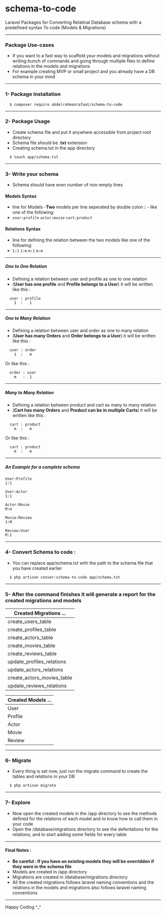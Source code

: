 # schema-to-code

Laravel Packages for Converting Relatinal Database schema with a predefined syntax To code (Models & Migrations)

---
### Package Use-cases
- If you want to a fast way to scaffold your models and migrations without writing bunch of commands and going through multiple files to define relations in the models and migrations
- For example creating MVP or small project and you already have a DB schema in your mind 

---
### 1- Package Installation
```
  $ composer require abdelrahmanrafaat/schema-to-code 
```
---
### 2- Package Usage

- Create schema file and put it anywhere accessible from project root directory
- Schema file should be **.txt** extension
- Creating schema.txt in the app directory

```
  $ touch app/schema.txt
```

---
### 3- Write your schema
- Schema should have even number of non-empty lines



#### Models Syntax
- line for Models -**Two** models per line seperated by double colon **:** - like one of the following:
- ``` user:profile ``` 
``` actor:movie ```
``` cart:product ```


#### Relations Syntax
- line for defining the relation between the two models like one of the following:
- ``` 1:1 ```
``` 1:m ```
``` m:1 ```
``` m:m ```

***
##### One to One Relation

- Defining a relation between user and profile as one to one relation
- (**User has one profile** and **Profile belongs to a User**) it will be written like this :
 ```
   user : profile
     1  :   1 
 ```

***
##### One to Many Relation

- Defining a relation between user and order as one to many relation
- (**User has many Orders** and **Order belongs to a User**) it will be written like this :
 ```
   user : order
     1  :   m 
 ```
 Or like this :
 ```
   order : user
     m   :  1 
 ```

***
##### Many to Many Relation

- Defining a relation between product and cart as many to many relation
- (**Cart has many Orders** and **Product can be in multiple Carts**) it will be written like this :
 ```
   cart : product
     m  :   m 
 ```
 Or like this :
 ```
   cart : product
     m  :   m 
 ```

***

##### An Example for a complete schema 
```
User:Profile
1:1

User:Actor
1:1

Actor:Movie
M:m

Movie:Review
1:M

Review:User
M:1
```

---
### 4- Convert Schema to code :
- You can replace app/schema.txt with the path to the schema file that you have created earlier 
```
  $ php artisan conver:schema-to-code app/schema.txt
```

---
### 5- After the command finishes it will generate a report for the created migrations and models

| Created Migrations ...     |
| -------------------------- |
| create_users_table         |
| create_profiles_table      |
| create_actors_table        |
| create_movies_table        |
| create_reviews_table       |
| update_profiles_relations  |
| update_actors_relations    |
| create_actors_movies_table |
| update_reviews_relations   |

| Created Models ... |
| ------------------ |
| User               |
| Profile            |
| Actor              |
| Movie              |
| Review             |

---
### 6- Migrate
- Every thing is set now, just run the migrate command to create the tables and relations in your DB
```
  $ php artisan migrate
```

---
### 7- Explore
- Now open the created models in the /app directory to see the methods defined for the relations of each model and to know how to call them in your code
- Open the /database/migrations directory to see the defentations for the relations, and to start adding some fields for every table
---

#### Final Notes :
- **Be careful : If you have an existing models they will be overridden if they were in the schema file** 
- Models are created in /app directory
- Migrations are created in /database/migrations directory
- All the created migrations follows laravel naming conventions and the relations in the models and migrations also follows laravel naming conventions
---
Happy Coding ^_^

